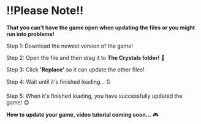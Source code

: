 # <b>!!Please Note!!</b>
<b>That you can't have the game open when updating the files or you might run into problems!</b>

Step 1: Download the newest version of the game!

Step 2: Open the file and then drag it to <b>The Crystals folder!</b> 📁

Step 3: Click <b>'Replace'</b> so it can update the other files!

Step 4: Wait until it's finished loading... 🔃

Step 5: When it's finished loading, you have successfully updated the game! 😊

<b>How to update your game, video tutorial coming soon...</b> 🎮
